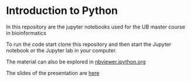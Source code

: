 # Introduction to Python

In this repository are the jupyter notebooks used for the UB master course in bioinformatics

To run the code start clone this repository and then start the Jupyter notebook or the Jupyter lab in your computer.

The material can also be explored in [nbviewer.ipython.org](http://nbviewer.ipython.org/github/batterio/introduction_to_python/blob/master/notebooks/index.ipynb)

The slides of the presentation are [here](https://docs.google.com/presentation/d/1JLvs9RG6MeeioZeOTTAzDOsavLOvfvMISIMh2NFrgKA/edit?usp=sharing)

